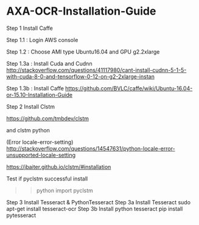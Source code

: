 # AXA-OCR-Installation-Guide
Step 1 Install Caffe

Step 1.1 : Login AWS console

Step 1.2 : Choose AMI type Ubuntu16.04 and GPU g2.2xlarge



Step 1.3a : Install Cuda and Cudnn
http://stackoverflow.com/questions/41117980/cant-install-cudnn-5-1-5-with-cuda-8-0-and-tensorflow-0-12-on-g2-2xlarge-instan

Step 1.3b : Install Caffe
https://github.com/BVLC/caffe/wiki/Ubuntu-16.04-or-15.10-Installation-Guide



Step 2 Install Clstm

https://github.com/tmbdev/clstm

and clstm python 

(Error locale-error-setting)
http://stackoverflow.com/questions/14547631/python-locale-error-unsupported-locale-setting

https://jbaiter.github.io/clstm/#installation

Test if pyclstm successful install 
>>python
>>import pyclstm

Step 3 Install Tesseract & PythonTesseract
Step 3a Install Tesseract
sudo apt-get install tesseract-ocr
Step 3b Install python tesseract
pip install pytesseract


